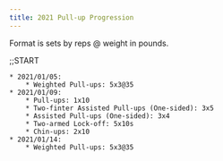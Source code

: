 ```yaml
---
title: 2021 Pull-up Progression
---
```


Format is sets by reps @ weight in pounds.

;;START
```
* 2021/01/05:
    * Weighted Pull-ups: 5x3@35
* 2021/01/09:
    * Pull-ups: 1x10
    * Two-finter Assisted Pull-ups (One-sided): 3x5
    * Assisted Pull-ups (One-sided): 3x4
    * Two-armed Lock-off: 5x10s
    * Chin-ups: 2x10
* 2021/01/14:
    * Weighted Pull-ups: 5x3@35
```
